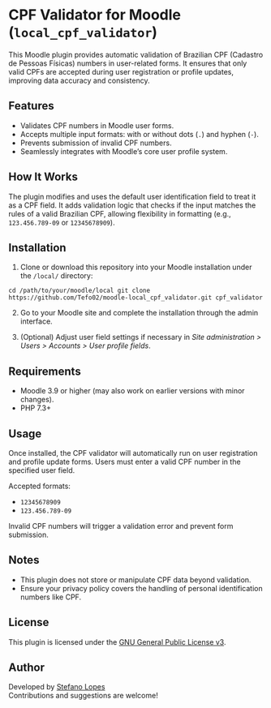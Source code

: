 # CPF Validator for Moodle (`local_cpf_validator`)

This Moodle plugin provides automatic validation of Brazilian CPF (Cadastro de Pessoas Físicas) numbers in user-related forms. It ensures that only valid CPFs are accepted during user registration or profile updates, improving data accuracy and consistency.

## Features

- Validates CPF numbers in Moodle user forms.
- Accepts multiple input formats: with or without dots (`.`) and hyphen (`-`).
- Prevents submission of invalid CPF numbers.
- Seamlessly integrates with Moodle’s core user profile system.

## How It Works

The plugin modifies and uses the default user identification field to treat it as a CPF field. It adds validation logic that checks if the input matches the rules of a valid Brazilian CPF, allowing flexibility in formatting (e.g., `123.456.789-09` or `12345678909`).

## Installation

1. Clone or download this repository into your Moodle installation under the `/local/` directory:

``
cd /path/to/your/moodle/local
git clone https://github.com/Tefo02/moodle-local_cpf_validator.git cpf_validator
``

2. Go to your Moodle site and complete the installation through the admin interface.

3. (Optional) Adjust user field settings if necessary in *Site administration > Users > Accounts > User profile fields*.

## Requirements

- Moodle 3.9 or higher (may also work on earlier versions with minor changes).
- PHP 7.3+

## Usage

Once installed, the CPF validator will automatically run on user registration and profile update forms. Users must enter a valid CPF number in the specified user field.

Accepted formats:
- `12345678909`
- `123.456.789-09`

Invalid CPF numbers will trigger a validation error and prevent form submission.

## Notes

- This plugin does not store or manipulate CPF data beyond validation.
- Ensure your privacy policy covers the handling of personal identification numbers like CPF.

## License

This plugin is licensed under the [GNU General Public License v3](https://www.gnu.org/licenses/gpl-3.0.html).

## Author

Developed by [Stefano Lopes](https://github.com/Tefo02)  
Contributions and suggestions are welcome!


